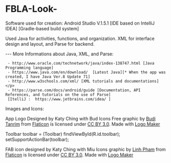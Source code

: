 # FBLA-Look-

<p>Software used for creation: Android Studio V.1.5.1 [IDE based on  IntelliJ IDEA] [Gradle-based build system]
<p>Used Java for activities, functions, and organization. XML for interface design and layout, and Parse for backend. </p>
<p>--- More Informations about Java, XML, and Parse:</p>

     - http://www.oracle.com/technetwork/java/index-138747.html [Java Programming language]
     - https://www.java.com/en/download/  [Latest Java][* When the app was created, I have Java Ver.8 Update 71]
     - http://www.w3schools.com/xml/ [XML tutorials and documentations]</p>
     - https://parse.com/docs/android/guide [Documentation, API References, and tutorials on the use of Parse]
     [ItelliJ :  https://www.jetbrains.com/idea/ ]

Images and Icons:
<p>App Logo Designed by Katy Ching with Bud Icons Free graphic by <a href="http://buditanrim.co">Budi Tanrim</a> from <a href="http://www.flaticon.com/">Flaticon</a> is licensed under <a href="http://creativecommons.org/licenses/by/3.0/" title="Creative Commons BY 3.0">CC BY 3.0</a>. Made with <a href="http://logomakr.com" title="Logo Maker">Logo Maker</a>
</p>Toolbar toolbar = (Toolbar) findViewById(R.id.toolbar);
        setSupportActionBar(toolbar);
<p>FAB icon designed by Katy Ching with Miu Icons graphic by <a href="http://linhpham.me/miu">Linh Pham</a> from <a href="http://www.flaticon.com/">Flaticon</a> is licensed under <a href="http://creativecommons.org/licenses/by/3.0/" title="Creative Commons BY 3.0">CC BY 3.0</a>. Made with <a href="http://logomakr.com" title="Logo Maker">Logo Maker</a>
</p>
     
